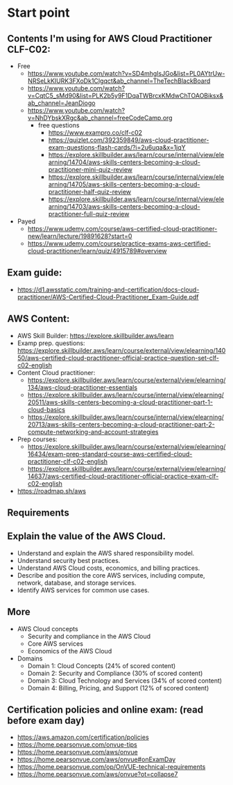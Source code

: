 # Start point

## Contents I'm using for AWS Cloud Practitioner CLF-C02:

- Free
  - https://www.youtube.com/watch?v=SD4mhgIsJGo&list=PL0AYtrUw-NRSeLkKIURK3FXoDk1CIgqct&ab_channel=TheTechBlackBoard
  - https://www.youtube.com/watch?v=CqtC5_sMd90&list=PLK2b5y9F1DqaTWBrcxKMdwChTOAOBiksx&ab_channel=JeanDiogo
  - https://www.youtube.com/watch?v=NhDYbskXRgc&ab_channel=freeCodeCamp.org
    - free questions
      - https://www.exampro.co/clf-c02
      - https://quizlet.com/392359849/aws-cloud-practitioner-exam-questions-flash-cards/?i=2u6uqa&x=1jqY
      - https://explore.skillbuilder.aws/learn/course/internal/view/elearning/14704/aws-skills-centers-becoming-a-cloud-practitioner-mini-quiz-review
      - https://explore.skillbuilder.aws/learn/course/internal/view/elearning/14705/aws-skills-centers-becoming-a-cloud-practitioner-half-quiz-review
      - https://explore.skillbuilder.aws/learn/course/internal/view/elearning/14703/aws-skills-centers-becoming-a-cloud-practitioner-full-quiz-review
- Payed
  - https://www.udemy.com/course/aws-certified-cloud-practitioner-new/learn/lecture/19891628?start=0
  - https://www.udemy.com/course/practice-exams-aws-certified-cloud-practitioner/learn/quiz/4915789#overview

## Exam guide:

- https://d1.awsstatic.com/training-and-certification/docs-cloud-practitioner/AWS-Certified-Cloud-Practitioner_Exam-Guide.pdf

## AWS Content:

- AWS Skill Builder: https://explore.skillbuilder.aws/learn
- Examp prep. questions: https://explore.skillbuilder.aws/learn/course/external/view/elearning/14050/aws-certified-cloud-practitioner-official-practice-question-set-clf-c02-english
- Content Cloud practitioner:
  - https://explore.skillbuilder.aws/learn/course/external/view/elearning/134/aws-cloud-practitioner-essentials
  - https://explore.skillbuilder.aws/learn/course/internal/view/elearning/20511/aws-skills-centers-becoming-a-cloud-practitioner-part-1-cloud-basics
  - https://explore.skillbuilder.aws/learn/course/internal/view/elearning/20713/aws-skills-centers-becoming-a-cloud-practitioner-part-2-compute-networking-and-account-strategies
- Prep courses:
  - https://explore.skillbuilder.aws/learn/course/external/view/elearning/16434/exam-prep-standard-course-aws-certified-cloud-practitioner-clf-c02-english
  - https://explore.skillbuilder.aws/learn/course/external/view/elearning/14637/aws-certified-cloud-practitioner-official-practice-exam-clf-c02-english
- https://roadmap.sh/aws

## Requirements

## Explain the value of the AWS Cloud.

- Understand and explain the AWS shared responsibility model.
- Understand security best practices.
- Understand AWS Cloud costs, economics, and billing practices.
- Describe and position the core AWS services, including compute, network,
  database, and storage services.
- Identify AWS services for common use cases.

## More

- AWS Cloud concepts
  - Security and compliance in the AWS Cloud
  - Core AWS services
  - Economics of the AWS Cloud
- Domains
  - Domain 1: Cloud Concepts (24% of scored content)
  - Domain 2: Security and Compliance (30% of scored content)
  - Domain 3: Cloud Technology and Services (34% of scored content)
  - Domain 4: Billing, Pricing, and Support (12% of scored content)

## Certification policies and online exam: (read before exam day)

- https://aws.amazon.com/certification/policies
- https://home.pearsonvue.com/onvue-tips
- https://home.pearsonvue.com/aws/onvue
- https://home.pearsonvue.com/aws/onvue#onExamDay
- https://home.pearsonvue.com/op/OnVUE-technical-requirements
- https://home.pearsonvue.com/aws/onvue?ot=collapse7
